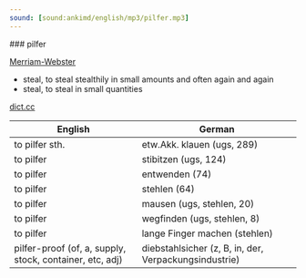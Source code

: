 ```yaml
---
sound: [sound:ankimd/english/mp3/pilfer.mp3]
---
```


\### pilfer

[Merriam-Webster](https://www.merriam-webster.com/dictionary/pilfer)

- steal, to steal stealthily in small amounts and often again and again
- steal, to steal in small quantities

[dict.cc](https://www.dict.cc/pilfer)

| English        | German       |
| -------------- | ------------ |
| to pilfer sth. | etw.Akk. klauen (ugs, 289) |
| to pilfer | stibitzen (ugs, 124) |
| to pilfer | entwenden (74) |
| to pilfer | stehlen (64) |
| to pilfer | mausen (ugs, stehlen, 20) |
| to pilfer | wegfinden (ugs, stehlen, 8) |
| to pilfer | lange Finger machen (stehlen) |
| pilfer-proof (of, a, supply, stock, container, etc, adj) | diebstahlsicher (z, B, in, der, Verpackungsindustrie) |
